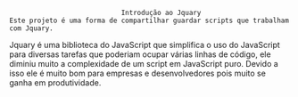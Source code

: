                                 Introdução ao Jquary
    Este projeto é uma forma de compartilhar guardar scripts que trabalham com Jquary.
    
Jquary é uma biblioteca do JavaScript que simplifica o uso do JavaScript para diversas tarefas que poderiam ocupar várias linhas de código, ele diminiu muito a complexidade de um script em JavaScript puro. Devido a isso ele é muito bom para empresas e desenvolvedores pois muito se ganha em produtividade.
